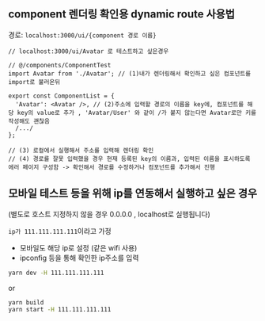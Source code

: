 ## component 렌더링 확인용 dynamic route 사용법

경로: `localhost:3000/ui/{component 경로 이름}`

```tsx
// localhost:3000/ui/Avatar 로 테스트하고 싶은경우

// @/components/ComponentTest
import Avatar from './Avatar'; // (1)내가 렌더링해서 확인하고 싶은 컴포넌트를 import로 불러온뒤

export const ComponentList = {
  'Avatar': <Avatar />, // (2)주소에 입력할 경로의 이름을 key에, 컴포넌트를 해당 key의 value로 추가 , 'Avatar/User' 와 같이 /가 붙지 않는다면 Avatar로만 키를 작성해도 괜찮음
  /.../
};

// (3) 로컬에서 실행해서 주소를 입력해 렌더링 확인
// (4) 경로를 잘못 입력했을 경우 현재 등록된 key의 이름과, 입력된 이름을 표시하도록 에러 페이지 구성함 -> 확인해서 경로를 수정하거나 컴포넌트를 추가해서 진행
```

## 모바일 테스트 등을 위해 ip를 연동해서 실행하고 싶은 경우

(별도로 호스트 지정하지 않을 경우 0.0.0.0 , localhost로 실행됩니다)

`ip가 111.111.111.111`이라고 가정

- 모바일도 해당 ip로 설정 (같은 wifi 사용)
- ipconfig 등을 통해 확인한 ip주소를 입력

```bash
yarn dev -H 111.111.111.111
```

or

```bash
yarn build
yarn start -H 111.111.111.111
```
